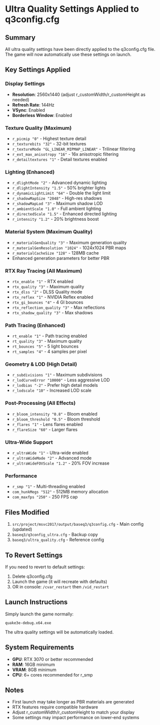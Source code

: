 # Ultra Quality Settings Applied to q3config.cfg

## Summary
All ultra quality settings have been directly applied to the q3config.cfg file.
The game will now automatically use these settings on launch.

## Key Settings Applied

### Display Settings
- **Resolution**: 2560x1440 (adjust r_customWidth/r_customHeight as needed)
- **Refresh Rate**: 144Hz
- **VSync**: Enabled
- **Borderless Window**: Enabled

### Texture Quality (Maximum)
- `r_picmip "0"` - Highest texture detail
- `r_texturebits "32"` - 32-bit textures
- `r_textureMode "GL_LINEAR_MIPMAP_LINEAR"` - Trilinear filtering
- `r_ext_max_anisotropy "16"` - 16x anisotropic filtering
- `r_detailtextures "1"` - Detail textures enabled

### Lighting (Enhanced)
- `r_dlightMode "2"` - Advanced dynamic lighting
- `r_dlightIntensity "1.5"` - 50% brighter lights
- `r_dynamicLightLimit "64"` - Double the light limit
- `r_shadowMapSize "2048"` - High-res shadows
- `r_shadowMapLod "3"` - Maximum shadow LOD
- `r_ambientScale "1.0"` - Full ambient lighting
- `r_directedScale "1.5"` - Enhanced directed lighting
- `r_intensity "1.2"` - 20% brightness boost

### Material System (Maximum Quality)
- `r_materialGenQuality "3"` - Maximum generation quality
- `r_materialGenResolution "1024"` - 1024x1024 PBR maps
- `r_materialCacheSize "128"` - 128MB cache
- Enhanced generation parameters for better PBR

### RTX Ray Tracing (All Maximum)
- `rtx_enable "1"` - RTX enabled
- `rtx_quality "3"` - Maximum quality
- `rtx_dlss "2"` - DLSS Quality mode
- `rtx_reflex "1"` - NVIDIA Reflex enabled
- `rtx_gi_bounces "4"` - 4 GI bounces
- `rtx_reflection_quality "3"` - Max reflections
- `rtx_shadow_quality "3"` - Max shadows

### Path Tracing (Enhanced)
- `rt_enable "1"` - Path tracing enabled
- `rt_quality "3"` - Maximum quality
- `rt_bounces "5"` - 5 light bounces
- `rt_samples "4"` - 4 samples per pixel

### Geometry & LOD (High Detail)
- `r_subdivisions "1"` - Maximum subdivisions
- `r_lodCurveError "10000"` - Less aggressive LOD
- `r_lodbias "-2"` - Prefer high detail models
- `r_lodscale "10"` - Increased LOD scale

### Post-Processing (All Effects)
- `r_bloom_intensity "0.8"` - Bloom enabled
- `r_bloom_threshold "0.5"` - Bloom threshold
- `r_flares "1"` - Lens flares enabled
- `r_flareSize "60"` - Larger flares

### Ultra-Wide Support
- `r_ultraWide "1"` - Ultra-wide enabled
- `r_ultraWideMode "2"` - Advanced mode
- `r_ultraWideFOVScale "1.2"` - 20% FOV increase

### Performance
- `r_smp "1"` - Multi-threading enabled
- `com_hunkMegs "512"` - 512MB memory allocation
- `com_maxfps "250"` - 250 FPS cap

## Files Modified
1. `src/project/msvc2017/output/baseq3/q3config.cfg` - Main config (updated)
2. `baseq3/q3config_ultra.cfg` - Backup copy
3. `baseq3/ultra_quality.cfg` - Reference config

## To Revert Settings
If you need to revert to default settings:
1. Delete q3config.cfg
2. Launch the game (it will recreate with defaults)
3. OR in console: `/cvar_restart` then `/vid_restart`

## Launch Instructions
Simply launch the game normally:
```
quake3e-debug.x64.exe
```

The ultra quality settings will be automatically loaded.

## System Requirements
- **GPU**: RTX 3070 or better recommended
- **RAM**: 16GB minimum
- **VRAM**: 8GB minimum
- **CPU**: 6+ cores recommended for r_smp

## Notes
- First launch may take longer as PBR materials are generated
- RTX features require compatible hardware
- Adjust r_customWidth/r_customHeight to match your display
- Some settings may impact performance on lower-end systems